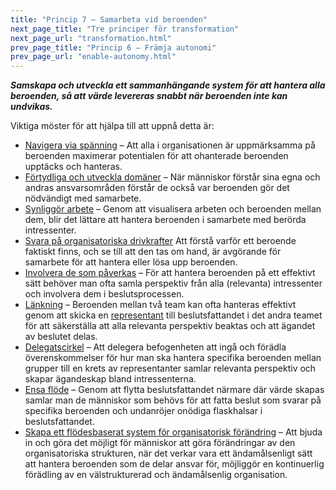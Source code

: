 ```yaml
---
title: "Princip 7 – Samarbeta vid beroenden"
next_page_title: "Tre principer för transformation"
next_page_url: "transformation.html"
prev_page_title: "Princip 6 – Främja autonomi"
prev_page_url: "enable-autonomy.html"
---
```




**_Samskapa och utveckla ett sammanhängande system för att hantera alla beroenden, så att värde levereras snabbt när beroenden inte kan undvikas._**

Viktiga möster för att hjälpa till att uppnå detta är:

-   [Navigera via spänning](navigate-via-tension.html) – Att alla i organisationen är uppmärksamma på beroenden maximerar potentialen för att ohanterade beroenden upptäcks och hanteras.
-   [Förtydliga och utveckla domäner](clarify-and-develop-domains.html) – När människor förstår sina egna och andras ansvarsområden förstår de också var beroenden gör det nödvändigt med samarbete.
-   [Synliggör arbete](visualize-work.html) – Genom att visualisera arbeten och beroenden mellan dem, blir det lättare att hantera beroenden i samarbete med berörda intressenter.
-   [Svara på organisatoriska drivkrafter](respond-to-organizational-drivers.html) Att förstå varför ett beroende faktiskt finns, och se till att den tas om hand, är avgörande för samarbete för att hantera eller lösa upp beroenden.
-   [Involvera de som påverkas](involve-those-affected.html) – För att hantera beroenden på ett effektivt sätt behöver man ofta samla perspektiv från alla (relevanta) intressenter och involvera dem i beslutsprocessen.
-   [Länkning](linking.html) – Beroenden mellan två team kan ofta hanteras effektivt genom att skicka en [representant](representative.html) till beslutsfattandet i det andra teamet för att säkerställa att alla relevanta perspektiv beaktas och att ägandet av beslutet delas.
-   [Delegatscirkel](delegate-circle.html) – Att delegera befogenheten att ingå och förädla överenskommelser för hur man ska hantera specifika beroenden mellan grupper till en krets av representanter samlar relevanta perspektiv och skapar ägandeskap bland intressenterna.
-   [Ensa flöde](align-flow.html) – Genom att flytta beslutsfattandet närmare där värde skapas samlar man de människor som behövs för att fatta beslut som svarar på specifika beroenden och undanröjer onödiga flaskhalsar i beslutsfattandet.
-   [Skapa ett flödesbaserat system för organisatorisk förändring](create-a-pull-system-for-organizational-change.html) – Att bjuda in och göra det möjligt för människor att göra förändringar av den organisatoriska strukturen, när det verkar vara ett ändamålsenligt sätt att hantera beroenden som de delar ansvar för, möjliggör en kontinuerlig förädling av en välstrukturerad och ändamålsenlig organisation.
